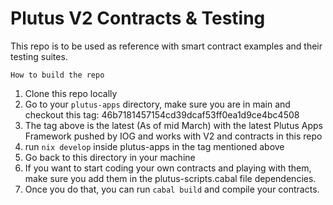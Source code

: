 # Plutus V2 Contracts & Testing


This repo is to be used as reference with smart contract examples and their testing suites.

`How to build the repo`

1. Clone this repo locally
2. Go to your `plutus-apps` directory, make sure you are in main and checkout this tag: 46b7181457154cd39dcaf53ff0ea1d9ce4bc4508
3. The tag above is the latest (As of mid March) with the latest Plutus Apps Framework pushed by IOG and works with V2 and contracts in this repo
4. run `nix develop` inside plutus-apps in the tag mentioned above
5. Go back to this directory in your machine
6. If you want to start coding your own contracts and playing with them, make sure you add them in the plutus-scripts.cabal file dependencies.
7. Once you do that, you can run `cabal build` and compile your contracts.


